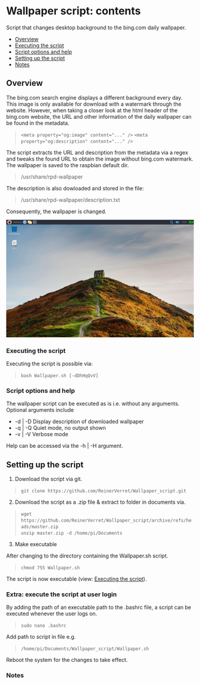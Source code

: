 # Wallpaper script: contents
Script that changes desktop background to the bing.com daily wallpaper.
- [Overview](#overview)
- [Executing the script](#executing-the-script)
- [Script options and help](#script-options-and-help)
- [Setting up the script](#setting-up-the-script)
- [Notes](#notes)

## Overview
The bing.com search engine displays a different background every day.
This image is only available for download  with a watermark through the website.
However, when taking a closer look at the html header of the bing.com website,
the URL and other information of the daily wallpaper can be found in the metadata.

> `<meta property="og:image" content="..." />`
> `<meta property="og:description" content="..." />`

The script extracts the URL and description from the metadata via a regex 
and tweaks the found URL to obtain the image without bing.com watermark.
The wallpaper is saved to the raspbian default dir. 
> /usr/share/rpd-wallpaper

The description is also dowloaded and stored in the file:
> /usr/share/rpd-wallpaper/description.txt 

Consequently, the wallpaper is changed. 

<img src="img/Wallpaper_screenshot.png" title="Example wallpaper on Raspbian"  alt="Example wallpaper on Raspbian" width="600" />

### Executing the script
Executing the script is possible via:
> `bash Wallpaper.sh [-dDhHqQvV]`

### Script options and help
The wallpaper script can be executed as is i.e. without any arguments.
Optional arguments include
* -d | -D Display description of downloaded wallpaper
* -q | -Q Quiet mode, no output shown
* -v | -V Verbose mode

Help can be accessed via the -h | -H argument.

## Setting up the script    
1. Download the script via git.

>`git clone https://github.com/ReinerVerret/Wallpaper_script.git`

2. Download the script as a .zip file & extract to folder in documents via.

> `wget https://github.com/ReinerVerret/Wallpaper_script/archive/refs/heads/master.zip` <br>
> `unzip master.zip -d /home/pi/Documents`

3. Make executable

After changing to the directory containing the Wallpaper.sh script.

> `chmod 755 Wallpaper.sh `

The script is now executable (view: [Executing the script](#executing-the-script)).

### Extra: execute the script at user login
By adding the path of an executable path to the .bashrc file,
a script can be executed whenever the user logs on.

> `sudo nano .bashrc `

Add path to script in file e.g.
> `/home/pi/Documents/Wallpaper_script/Wallpaper.sh`

Reboot the system for the changes to take effect.
 


### Notes
